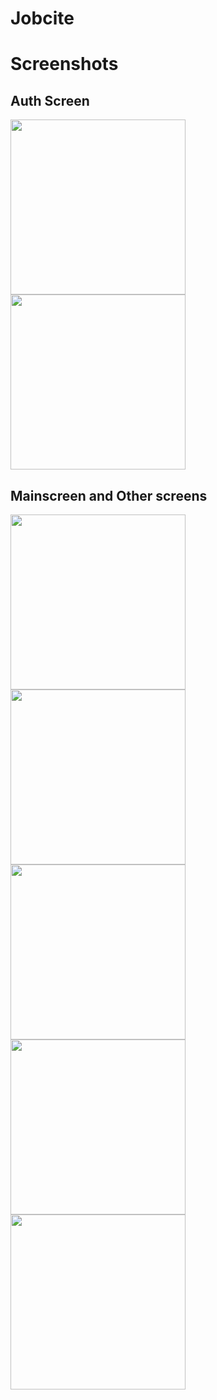 # Jobcite

# Screenshots
## Auth Screen
<img src="https://nabin0.github.io/images/jobcite/loginscreen.png" width="280px">
<img src="https://nabin0.github.io/images/jobcite/signupscreen.png" width="280px">

## Mainscreen and Other screens
<img src="https://nabin0.github.io/images/jobcite/homescreen.png" width="280px">
<img src="https://nabin0.github.io/images/jobcite/joblistscreen.png" width="280px">  
<img src="https://nabin0.github.io/images/jobcite/jobdetail.png" width="280px"> 
<img src="https://nabin0.github.io/images/jobcite/settingsScreen.png" width="280px">
<img src="https://nabin0.github.io/images/jobcite/chatscreen.png" width="280px"> 

